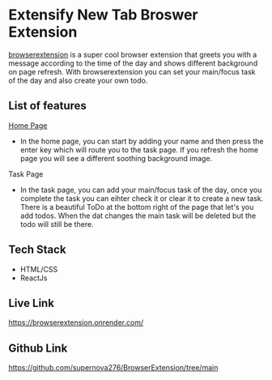# Extensify New Tab Broswer Extension

[browserextension](https://browserextension.onrender.com/) is a super cool browser extension that greets you with a message according to the time of the day and shows different background on page refresh. With browserextension you can set your main/focus task of the day and also create your own todo.


## List of features
[Home Page](https://browserextension.onrender.com/)
- In the home page, you can start by adding your name and then press the enter key which will route you to the task page. If you refresh the home page you will see a different soothing background image.

Task Page
-   In the task page, you can add your main/focus task of the day, once you complete the task you can eihter check it or clear it to create a new task. There is a beautiful ToDo at the bottom right of the page that let's you add todos. When the dat changes the main task will be deleted but the todo will still be there.


## Tech Stack

- HTML/CSS
- ReactJs

## Live Link

https://browserextension.onrender.com/

## Github Link

https://github.com/supernova276/BrowserExtension/tree/main

